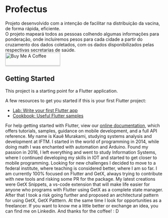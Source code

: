# Profectus

Projeto desenvolvido com a intenção de facilitar na distribuição da vacina, de forma rápida, eficiente.  
O projeto mapeará todos as pessoas colhendo algumas informações para ponderação, onde incluiremos pesos para cada cidade a partir do cruzamento dos dados coletados, com os dados disponibilizados pelas respectivas secretarias de saúde.  
<a href="https://www.buymeacoffee.com/kauemurakami" target="_blank"><img src="https://www.buymeacoffee.com/assets/img/custom_images/orange_img.png" alt="Buy Me A Coffee" style="height: 41px !important;width: 174px !important;box-shadow: 0px 3px 2px 0px rgba(190, 190, 190, 0.5) !important;-webkit-box-shadow: 0px 3px 2px 0px rgba(190, 190, 190, 0.5) !important;" ></a>

## Getting Started

This project is a starting point for a Flutter application.

A few resources to get you started if this is your first Flutter project:

- [Lab: Write your first Flutter app](https://flutter.dev/docs/get-started/codelab)
- [Cookbook: Useful Flutter samples](https://flutter.dev/docs/cookbook)

For help getting started with Flutter, view our
[online documentation](https://flutter.dev/docs), which offers tutorials,
samples, guidance on mobile development, and a full API reference.
My name is Kauê Murakami, studying systems analysis and development at IFTM.
I started in the world of programming in 2014, while doing math I was enchanted with automation and Arduino.
Found my passion in 2016, I left everything and went to study Information Systems, where I continued developing my skills in IOT and started to get closer to mobile programming.
Looking for new challenges I decided to move to a federal institute, where teaching is considered better, where I am so far.
I am currently 100% focused on Flutter and GetX, always trying to contribute with new tools and risking some PR for the package.
My latest creations were GetX Snippets, a vs-code extension that will make life easier for anyone who programs with Flutter using GetX as a complete state manager.
After that I took a risk going further and proposed an architectural pattern for using GetX, GetX Patttern.
At the same time I look for opportunities as a freelancer.
If you want to know me a little better or exchange an idea, you can find me on Linkedin.
And thanks for the coffee! : D